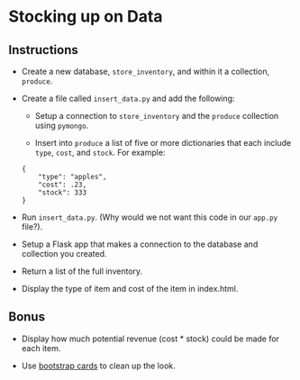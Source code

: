 # Stocking up on Data

## Instructions

* Create a new database, `store_inventory`, and within it a collection, `produce`. 

* Create a file called `insert_data.py` and add the following:

  * Setup a connection to `store_inventory` and the `produce` collection using `pymongo`.
  
  * Insert into `produce` a list of five or more dictionaries that each include `type`, `cost`, and `stock`. For example: 
  ```
  {
      "type": "apples",
      "cost": .23,
      "stock": 333
  }
  ```

* Run `insert_data.py`. (Why would we not want this code in our `app.py` file?).

* Setup a Flask app that makes a connection to the database and collection you created.

* Return a list of the full inventory.

* Display the type of item and cost of the item in index.html.

## Bonus

* Display how much potential revenue (cost \* stock) could be made for each item.

* Use [bootstrap cards](https://getbootstrap.com/docs/4.0/components/card/) to clean up the look.
